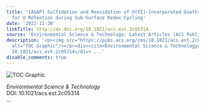 ```yaml
---
title: '[ASAP] Sulfidation and Reoxidation of U(VI)-Incorporated Goethite: Implications
  for U Retention during Sub-Surface Redox Cycling'
date: '2022-11-30'
linkTitle: http://dx.doi.org/10.1021/acs.est.2c05314
source: 'Environmental Science & Technology: Latest Articles (ACS Publications)'
description: '<p><img src="https://pubs.acs.org/cms/10.1021/acs.est.2c05314/asset/images/medium/es2c05314_0006.gif"
  alt="TOC Graphic"/></p><div><cite>Environmental Science & Technology</cite></div><div>DOI:
  10.1021/acs.est.2c05314</div> ...'
disable_comments: true
---
```

<p><img src="https://pubs.acs.org/cms/10.1021/acs.est.2c05314/asset/images/medium/es2c05314_0006.gif" alt="TOC Graphic"/></p><div><cite>Environmental Science & Technology</cite></div><div>DOI: 10.1021/acs.est.2c05314</div> ...